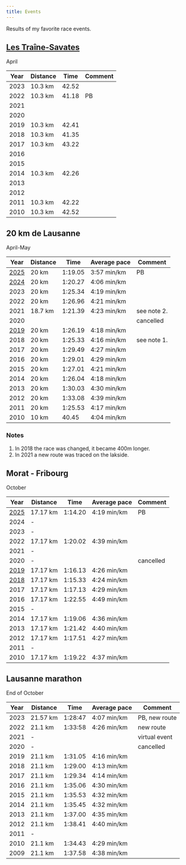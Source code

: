 ```yaml
---
title: Events
---
```


Results of my favorite race events.

## [Les Traîne-Savates](https://www.traine-savates.ch/)

April

| Year | Distance | Time    | Comment      |
| ---- | -------- | ------- | ------------ |
| 2023 | 10.3 km  | 42.52   |              |
| 2022 | 10.3 km  | 41.18   | PB           |
| 2021 |          |         |              |
| 2020 |          |         |              |
| 2019 | 10.3 km  | 42.41   |              |
| 2018 | 10.3 km  | 41.35   |              |
| 2017 | 10.3 km  | 43.22   |              |
| 2016 |          |         |              |
| 2015 |          |         |              |
| 2014 | 10.3 km  | 42.26   |              |
| 2013 |          |         |              |
| 2012 |          |         |              |
| 2011 | 10.3 km  | 42.22   |              |
| 2010 | 10.3 km  | 42.52   |              |

## 20 km de Lausanne

April-May

| Year             | Distance | Time   | Average pace | Comment        |
| ----             | -------- | ------- | ------------ | --------------- |
| [2025][20km2025] | 20 km    | 1:19.05 | 3:57 min/km  | PB              |
| [2024][20km2024] | 20 km    | 1:20.27 | 4:06 min/km  |                 |
| 2023             | 20 km    | 1:25.34 | 4:19 min/km  |                 |
| 2022             | 20 km    | 1:26.96 | 4:21 min/km  |                 |
| 2021             | 18.7 km  | 1:21.39 | 4:23 min/km  | see note 2.     |
| 2020             |          |         |              | cancelled       |
| [2019][20km2019] | 20 km    | 1:26.19 | 4:18 min/km  |                 |
| 2018             | 20 km    | 1:25.33 | 4:16 min/km  | see note 1.     |
| 2017             | 20 km    | 1:29.49 | 4:27 min/km  |                 |
| 2016             | 20 km    | 1:29.01 | 4:29 min/km  |                 |
| 2015             | 20 km    | 1:27.01 | 4:21 min/km  |                 |
| 2014             | 20 km    | 1:26.04 | 4:18 min/km  |                 |
| 2013             | 20 km    | 1:30.03 | 4:30 min/km  |                 |
| 2012             | 20 km    | 1:33.08 | 4:39 min/km  |                 |
| 2011             | 20 km    | 1:25.53 | 4:17 min/km  |                 |
| 2010             | 10 km    |   40.45 | 4:04 min/km  |                 |

### Notes

1. In 2018 the race was changed, it became 400m longer.
1. In 2021 a new route was traced on the lakside.


## Morat - Fribourg

October

| Year           | Distance | Time    | Average pace | Comment         |
| -------------- | -------- | ------- | ------------ | --------------- |
| [2025][MF2025] | 17.17 km | 1:14.20 | 4:19 min/km  | PB              |
| 2024           | -        |         |              |                 |
| 2023           | -        |         |              |                 |
| 2022           | 17.17 km | 1:20.02 | 4:39 min/km  |                 |
| 2021           | -        |         |              |                 |
| 2020           | -        |         |              | cancelled       |
| [2019][MF2019] | 17.17 km | 1:16.13 | 4:26 min/km  |                 |
| [2018][MF2018] | 17.17 km | 1:15.33 | 4:24 min/km  |                 |
| 2017           | 17.17 km | 1:17.13 | 4:29 min/km  |                 |
| 2016           | 17.17 km | 1:22.55 | 4:49 min/km  |                 |
| 2015           | -        |         |              |                 |
| 2014           | 17.17 km | 1:19.06 | 4:36 min/km  |                 |
| 2013           | 17.17 km | 1:21.42 | 4:40 min/km  |                 |
| 2012           | 17.17 km | 1:17.51 | 4:27 min/km  |                 |
| 2011           | -        |         |              |                 |
| 2010           | 17.17 km | 1:19.22 | 4:37 min/km  |                 |


## Lausanne marathon

End of October

| Year | Distance | Time    | Average pace | Comment         |
| ---- | -------- | ------- | ------------ | --------------- |
| 2023 | 21.57 km | 1:28:47 | 4:07 min/km  | PB, new route   |
| 2022 | 21.1 km  | 1:33:58 | 4:26 min/km  | new route       |
| 2021 | -        |         |              | virtual event   |
| 2020 | -        |         |              | cancelled       |
| 2019 | 21.1 km  | 1:31.05 | 4:16 min/km  |                 |
| 2018 | 21.1 km  | 1:29.00 | 4:13 min/km  |                 |
| 2017 | 21.1 km  | 1:29.34 | 4:14 min/km  |                 |
| 2016 | 21.1 km  | 1:35.06 | 4:30 min/km  |                 |
| 2015 | 21.1 km  | 1:35.53 | 4:32 min/km  |                 |
| 2014 | 21.1 km  | 1:35.45 | 4:32 min/km  |                 |
| 2013 | 21.1 km  | 1:37.00 | 4:35 min/km  |                 |
| 2012 | 21.1 km  | 1:38.41 | 4:40 min/km  |                 |
| 2011 | -        |         |              |                 |
| 2010 | 21.1 km  | 1:34.43 | 4:29 min/km  |                 |
| 2009 | 21.1 km  | 1:37.58 | 4:38 min/km  |                 |


[20km2019]: {filename}../posts/2019-05-05-20km-de-Lausanne-2019.md
[20km2024]: {filename}../posts/2024-04-28-20km-de-Lausanne-2024.md
[20km2025]: {filename}../posts/2025-05-04-20km-de-Lausanne-2025.md
[MF2025]: {filename}../posts/2025-10-05-Morat-Fribourg-2025.md
[MF2019]: {filename}../posts/2019-10-06-Morat-Fribourg-2019.md
[MF2018]: {filename}../posts/2018-10-07-Morat-Fribourg-2018.md
